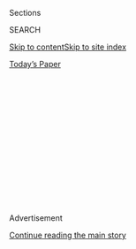 <div id="app">

<div>

<div>

<div>

<div class="NYTAppHideMasthead css-1q2w90k e1suatyy0">

<div class="section css-ui9rw0 e1suatyy2">

<div class="css-eph4ug er09x8g0">

<div class="css-6n7j50">

</div>

<span class="css-1dv1kvn">Sections</span>

<div class="css-10488qs">

<span class="css-1dv1kvn">SEARCH</span>

</div>

[Skip to content](#site-content)[Skip to site
index](#site-index)

</div>

<div class="css-10698na e1huz5gh0">

</div>

</div>

<div id="masthead-bar-one" class="section hasLinks css-15hmgas e1csuq9d3">

<div class="css-uqyvli e1csuq9d0">

</div>

<div class="css-1uqjmks e1csuq9d1">

</div>

<div class="css-9e9ivx">

[](https://myaccount.nytimes3xbfgragh.onion/auth/login?response_type=cookie&client_id=vi)

</div>

<div class="css-1bvtpon e1csuq9d2">

[Today’s
Paper](https://www.nytimes3xbfgragh.onion/section/todayspaper)

</div>

</div>

</div>

</div>

<div data-aria-hidden="false">

<div id="site-content" data-role="main">

<div>

<div class="css-1aor85t" style="opacity:0.000000001;z-index:-1;visibility:hidden">

<div class="css-1hqnpie">

<div class="css-epjblv">

<span class="css-17xtcya">[Opinion](/section/opinion)</span><span class="css-x15j1o">|</span><span class="css-fwqvlz">Stocks
Are Soaring. So Is
Misery.</span>

</div>

<div class="css-k008qs">

<div class="css-1iwv8en">

<span class="css-18z7m18"></span>

<div>

</div>

</div>

<span class="css-1n6z4y">https://nyti.ms/3kXJCia</span>

<div class="css-1705lsu">

<div class="css-4xjgmj">

<div class="css-4skfbu" data-role="toolbar" data-aria-label="Social Media Share buttons, Save button, and Comments Panel with current comment count" data-testid="share-tools">

  - 
  - 
  - 
  - 
    
    <div class="css-6n7j50">
    
    </div>

  - 
  - 

</div>

</div>

</div>

</div>

</div>

</div>

<div class="css-13pd83m">

</div>

<div id="top-wrapper" class="css-1sy8kpn">

<div id="top-slug" class="css-l9onyx">

Advertisement

</div>

[Continue reading the main
story](#after-top)

<div class="ad top-wrapper" style="text-align:center;height:100%;display:block;min-height:250px">

<div id="top" class="place-ad" data-position="top" data-size-key="top">

</div>

</div>

<div id="after-top">

</div>

</div>

<div>

<div class="css-v5btjw etb61u70">

<div class="css-v05ibm etb61u71">

[Opinion](/section/opinion)

</div>

</div>

<div id="sponsor-wrapper" class="css-1hyfx7x">

<div id="sponsor-slug" class="css-19vbshk">

Supported by

</div>

[Continue reading the main
story](#after-sponsor)

<div id="sponsor" class="ad sponsor-wrapper" style="text-align:center;height:100%;display:block">

</div>

<div id="after-sponsor">

</div>

</div>

<div class="css-186x18t">

</div>

<div class="css-1vkm6nb ehdk2mb0">

# Stocks Are Soaring. So Is Misery.

</div>

Optimism about Apple’s future profits won’t pay this month’s rent.

<div class="css-18e8msd">

<div class="css-vp77d3 epjyd6m0">

<div class="css-1p10dcb ey68jwv0" data-aria-hidden="true">

[![Paul
Krugman](https://static01.graylady3jvrrxbe.onion/images/2018/04/02/opinion/paul-krugman/paul-krugman-thumbLarge.png
"Paul Krugman")](https://www.nytimes3xbfgragh.onion/by/paul-krugman)

</div>

<div class="css-1baulvz">

By [<span class="css-1baulvz last-byline" itemprop="name">Paul
Krugman</span>](https://www.nytimes3xbfgragh.onion/by/paul-krugman)

<div class="css-8atqhb">

Opinion Columnist

</div>

</div>

</div>

  - Aug. 20,
    2020

  - 
    
    <div class="css-4xjgmj">
    
    <div class="css-d8bdto" data-role="toolbar" data-aria-label="Social Media Share buttons, Save button, and Comments Panel with current comment count" data-testid="share-tools">
    
      - 
      - 
      - 
      - 
        
        <div class="css-6n7j50">
        
        </div>
    
      - 
      - 
    
    </div>
    
    </div>

</div>

<div class="css-79elbk" data-testid="photoviewer-wrapper">

<div class="css-z3e15g" data-testid="photoviewer-wrapper-hidden">

</div>

<div class="css-1a48zt4 ehw59r15" data-testid="photoviewer-children">

![<span class="css-16f3y1r e13ogyst0" data-aria-hidden="true">Housing
activists outside a home in the Crown Heights neighborhood of
Brooklyn.</span><span class="css-cnj6d5 e1z0qqy90" itemprop="copyrightHolder"><span class="css-1ly73wi e1tej78p0">Credit...</span><span><span>Scott
Heins/Getty
Images</span></span></span>](https://static01.graylady3jvrrxbe.onion/images/2020/08/20/opinion/20krugman1/merlin_175179582_a1596206-9d58-4108-92e8-aba76ad6b76a-articleLarge.jpg?quality=75&auto=webp&disable=upscale)

</div>

</div>

</div>

<div class="section meteredContent css-1r7ky0e" name="articleBody" itemprop="articleBody">

<div class="css-1fanzo5 StoryBodyCompanionColumn">

<div class="css-53u6y8">

On Tuesday, the [S\&P 500](https://www.cnbc.com/quotes/?symbol=.SPX)
stock index hit a record high. The next day,
[Apple](https://www.nytimes3xbfgragh.onion/2020/08/19/technology/apple-2-trillion.html#:~:text=Apple%20surpasses%20%242%20trillion%2C%20doubling%20its%20value%20in%20only%20two%20years.&text=Apple%20reaches%20%241%20trillion%20in,42%20years%20after%20its%20founding.&text=I.P.O.&text=Apple%20surpasses%20%242%20trillion%2C%20doubling%20its%20value%20in%20only%20two%20years.,-trillion)
became the first U.S. company in history to be valued at more than $2
trillion. Donald Trump is, of course, touting the stock market as proof
that the economy has recovered from the coronavirus; too bad about those
173,000 dead Americans, but as he
[says](https://www.nytimes3xbfgragh.onion/aponline/2020/08/19/us/politics/ap-us-election-2020-dnc-trump-remark.html),
“It is what it is.”

But the economy probably doesn’t feel so great to the millions of
workers who still haven’t gotten their jobs back and who have just seen
their unemployment benefits slashed. The $600 a week supplemental
benefit enacted in March has expired, and Trump’s purported replacement
is basically a sick joke.

Even before the aid cutoff, the number of parents reporting that they
were having trouble giving their children enough to eat was [rising
rapidly](https://www.wsj.com/articles/more-americans-go-hungry-amid-coronavirus-pandemic-census-shows-11597570200).
That number will surely soar in the next few weeks. And we’re also about
to see a huge [wave of
evictions](https://www.nytimes3xbfgragh.onion/2020/08/07/business/economy/housing-economy-eviction-renters.html),
both because families are no longer getting the money they need to pay
rent and because a temporary ban on evictions, like supplemental
unemployment benefits, has just expired.

But how can there be such a disconnect between rising stocks and growing
misery? Wall Street types, who do love their letter games, are talking
about a “K-shaped recovery”: rising stock valuations and individual
wealth at the top, falling incomes and deepening pain at the bottom. But
that’s a description, not an explanation. What’s going on?

</div>

</div>

<div class="css-1fanzo5 StoryBodyCompanionColumn">

<div class="css-53u6y8">

The first thing to note is that the real economy, as opposed to the
financial markets, is still in terrible shape. The Federal Reserve Bank
of New York’s [weekly economic
index](https://www.newyorkfed.org/research/policy/weekly-economic-index#/interactive)
suggests that the economy, although off its low point a few months ago,
is still more deeply depressed than it was at any point during the
recession that followed the 2008 financial crisis.

<div class="css-1q1hscp">

<div class="css-1xk4eoy">

<div id="PK">

</div>

</div>

</div>

And this time around, job losses are concentrated among [lower-paid
workers](https://tracktherecovery.org/) — that is, precisely those
Americans without the financial resources to ride out bad times.

What about stocks? The truth is that stock prices have never been
closely tied to the state of the economy. As an old economists’ joke has
it, the market has predicted nine of the last five recessions.

Stocks do get hit by financial crises, like the disruptions that
followed the fall of Lehman Brothers in September 2008 and the brief
freeze in credit markets back in March. Otherwise, stock prices are
pretty disconnected from things like jobs or even G.D.P.

</div>

</div>

<div class="css-1fanzo5 StoryBodyCompanionColumn">

<div class="css-53u6y8">

And these days, the disconnect is even greater than usual.

For the recent rise in the market has been largely driven by a small
number of technology giants. And the market values of these companies
have very little to do with their current profits, let alone the state
of the economy in general. Instead, they’re all about investor
perceptions of the fairly distant future.

Take the example of Apple, with its $2 trillion valuation. Apple has a
[price-earnings
ratio](https://www.cnbc.com/2020/08/19/apples-2-trillion-value-proof-that-tim-cooks-services-plan-worked.html)
— the ratio of its market valuation to its profits — of about 33. One
way to look at that number is that only around 3 percent of the value
investors place on the company reflects the money they expect it to make
over the course of the next year. As long as they expect Apple to be
profitable years from now, they barely care what will happen to the U.S.
economy over the next few quarters.

Furthermore, the profits people expect Apple to make years from now loom
especially large because, after all, where else are they going to put
their money? Yields on U.S. government bonds, for example, are [well
below](https://fred.stlouisfed.org/series/DFII10) the expected rate of
inflation.

And Apple’s valuation is actually less extreme than the valuations of
other tech giants, like Amazon or Netflix.

So big tech stocks — and the people who own them — are riding high
because investors believe that they’ll do very well in the long run. The
depressed economy hardly matters.

Unfortunately, ordinary Americans get very little of their income from
capital gains, and can’t live on rosy projections about their future
prospects. Telling your landlord not to worry about your current
inability to pay rent, because you’ll surely have a great job five years
from now, will get you nowhere — or, more accurately, will get you
kicked out of your apartment and put on the street.

So here’s the current state of America: Unemployment is still extremely
high, largely because Trump and his allies first refused to take the
coronavirus seriously, then pushed for an early reopening in a nation
that met none of the conditions for resuming business as usual — and
even now refuse to get firmly behind basic protective strategies like
widespread mask requirements.

</div>

</div>

<div class="css-1fanzo5 StoryBodyCompanionColumn">

<div class="css-53u6y8">

Despite this epic failure, the unemployed were kept afloat for months by
federal aid, which helped avert both humanitarian and economic
catastrophe. But now the aid has been cut off, with Trump and allies as
unserious about the looming economic disaster as they were about the
looming epidemiological disaster.

So everything suggests that even if the pandemic subsides — which is by
no means guaranteed — we’re about to see a huge surge in national
misery.

Oh, and stocks are up. Why, exactly, should we care?

*The Times is committed to publishing* [*a diversity of
letters*](https://www.nytimes3xbfgragh.onion/2019/01/31/opinion/letters/letters-to-editor-new-york-times-women.html)
*to the editor. We’d like to hear what you think about this or any of
our articles. Here are some*
[*tips*](https://help.nytimes3xbfgragh.onion/hc/en-us/articles/115014925288-How-to-submit-a-letter-to-the-editor)*.
And here’s our email:*
[*letters@NYTimes.com*](mailto:letters@NYTimes.com)*.*

*Follow The New York Times Opinion section on*
[*Facebook*](https://www.facebookcorewwwi.onion/nytopinion)*,* [*Twitter
(@NYTopinion)*](http://twitter.com/NYTOpinion) *and*
[*Instagram*](https://www.instagram.com/nytopinion/)*.*

</div>

</div>

</div>

<div>

</div>

<div>

</div>

<div>

</div>

<div>

<div id="bottom-wrapper" class="css-1ede5it">

<div id="bottom-slug" class="css-l9onyx">

Advertisement

</div>

[Continue reading the main
story](#after-bottom)

<div id="bottom" class="ad bottom-wrapper" style="text-align:center;height:100%;display:block;min-height:90px">

</div>

<div id="after-bottom">

</div>

</div>

</div>

</div>

</div>

## Site Index

<div>

</div>

## Site Information Navigation

  - [© <span>2020</span> <span>The New York Times
    Company</span>](https://help.nytimes3xbfgragh.onion/hc/en-us/articles/115014792127-Copyright-notice)

<!-- end list -->

  - [NYTCo](https://www.nytco.com/)
  - [Contact
    Us](https://help.nytimes3xbfgragh.onion/hc/en-us/articles/115015385887-Contact-Us)
  - [Work with us](https://www.nytco.com/careers/)
  - [Advertise](https://nytmediakit.com/)
  - [T Brand Studio](http://www.tbrandstudio.com/)
  - [Your Ad
    Choices](https://www.nytimes3xbfgragh.onion/privacy/cookie-policy#how-do-i-manage-trackers)
  - [Privacy](https://www.nytimes3xbfgragh.onion/privacy)
  - [Terms of
    Service](https://help.nytimes3xbfgragh.onion/hc/en-us/articles/115014893428-Terms-of-service)
  - [Terms of
    Sale](https://help.nytimes3xbfgragh.onion/hc/en-us/articles/115014893968-Terms-of-sale)
  - [Site
    Map](https://spiderbites.nytimes3xbfgragh.onion)
  - [Help](https://help.nytimes3xbfgragh.onion/hc/en-us)
  - [Subscriptions](https://www.nytimes3xbfgragh.onion/subscription?campaignId=37WXW)

</div>

</div>

</div>

</div>
